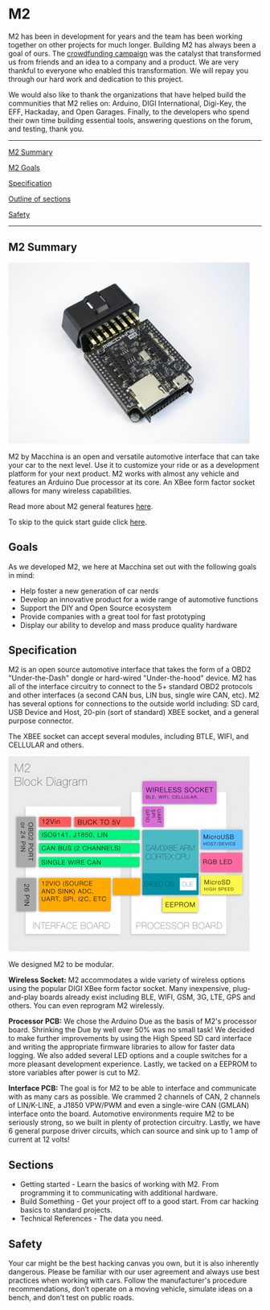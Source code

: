M2
==



M2 has been in development for years and the team has been working together on other projects for much longer. Building M2 has always been a goal of ours. The [crowdfunding campaign](https://www.kickstarter.com/projects/1029808658/macchina-the-ultimate-tool-for-taking-control-of-y) was the catalyst that transformed us from friends and an idea to a company and a product. We are very thankful to everyone who enabled this transformation. We will repay you through our hard work and dedication to this project.

We would also like to thank the organizations that have helped build the communities that M2 relies on: Arduino, DIGI International, Digi-Key, the EFF, Hackaday, and Open Garages. Finally, to the developers who spend their own time building essential tools, answering questions on the forum, and testing, thank you.


---

[M2 Summary](#m2-summary)

[M2 Goals](#goals)

[Specification](#specification)

[Outline of sections](#sections)

[Safety](#safety)

---

## M2 Summary

<img src="/images/IMG_6049a5c9.jpg" width="480"/>

M2 by Macchina is an open and versatile automotive interface that can take your car to the next level. Use it to customize your ride or as a development platform for your next product. M2 works with almost any vehicle and features an Arduino Due processor at its core. An XBee form factor socket allows for many wireless capabilities.

Read more about M2 general features [here](https://www.macchina.cc/m2-introduction).

To skip to the quick start guide click [here](http://docs.macchina.cc/m2/getting-started/README.html).

## Goals

As we developed M2, we here at Macchina set out with the following goals in mind:

- Help foster a new generation of car nerds
- Develop an innovative product for a wide range of automotive functions
- Support the DIY and Open Source ecosystem
- Provide companies with a great tool for fast prototyping
- Display our ability to develop and mass produce quality hardware

## Specification

M2 is an open source automotive interface that takes the form of a OBD2 "Under-the-Dash" dongle or hard-wired "Under-the-hood" device. M2 has all of the interface circuitry to connect to the 5+ standard OBD2 protocols and other interfaces (a second CAN bus, LIN bus, single wire CAN, etc). M2 has several options for connections to the outside world including: SD card, USB Device and Host, 20-pin (sort of standard) XBEE socket, and a general purpose connector.

The XBEE socket can accept several modules, including BTLE, WIFI, and CELLULAR and others.

<img src="/images/blockdiagram3_0_10efe.png" width="480" height="388" />

We designed M2 to be modular.

**Wireless Socket:** M2 accommodates a wide variety of wireless options using the popular DIGI XBee form factor socket. Many inexpensive, plug-and-play boards already exist including BLE, WIFI, GSM, 3G, LTE, GPS and others. You can even reprogram M2 wirelessly.

**Processor PCB:** We chose the Arduino Due as the basis of M2's processor board. Shrinking the Due by well over 50% was no small task! We decided to make further improvements by using the High Speed SD card interface and writing the appropriate firmware libraries to allow for faster data logging. We also added several LED options and a couple switches for a more pleasant development experience. Lastly, we tacked on a EEPROM to store variables after power is cut to M2.

**Interface PCB:** The goal is for M2 to be able to interface and communicate with as many cars as possible. We crammed 2 channels of CAN, 2 channels of LIN/K-LINE, a J1850 VPW/PWM and even a single-wire CAN (GMLAN) interface onto the board. Automotive environments require M2 to be seriously strong, so we built in plenty of protection circuitry. Lastly, we have 6 general purpose driver circuits, which can source and sink up to 1 amp of current at 12 volts!

## Sections

- Getting started - Learn the basics of working with M2. From programming it to communicating with additional hardware.
- Build Something - Get your project off to a good start. From car hacking basics to standard projects.
- Technical References - The data you need.

## Safety

Your car might be the best hacking canvas you own, but it is also inherently dangerous. Please be familiar with our user agreement and always use best practices when working with cars. Follow the manufacturer's procedure recommendations, don’t operate on a moving vehicle, simulate ideas on a bench, and don’t test on public roads.
